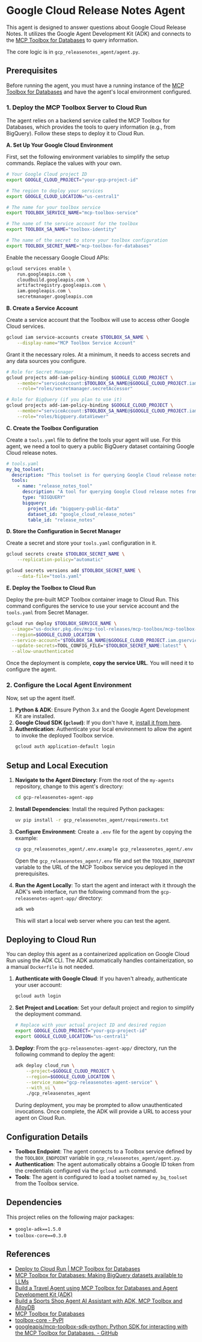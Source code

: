# Google Cloud Release Notes Agent

This agent is designed to answer questions about Google Cloud Release Notes. It utilizes the Google Agent Development Kit (ADK) and connects to the [MCP Toolbox for Databases](https://googleapis.github.io/genai-toolbox/getting-started/) to query information.

The core logic is in `gcp_releasenotes_agent/agent.py`.

## Prerequisites

Before running the agent, you must have a running instance of the [MCP Toolbox for Databases](https://googleapis.github.io/genai-toolbox/getting-started/) and have the agent's local environment configured.

### 1. Deploy the MCP Toolbox Server to Cloud Run

The agent relies on a backend service called the MCP Toolbox for Databases, which provides the tools to query information (e.g., from BigQuery). Follow these steps to deploy it to Cloud Run.

**A. Set Up Your Google Cloud Environment**

First, set the following environment variables to simplify the setup commands. Replace the values with your own.
```bash
# Your Google Cloud project ID
export GOOGLE_CLOUD_PROJECT="your-gcp-project-id"

# The region to deploy your services
export GOOGLE_CLOUD_LOCATION="us-central1"

# The name for your toolbox service
export TOOLBOX_SERVICE_NAME="mcp-toolbox-service"

# The name of the service account for the toolbox
export TOOLBOX_SA_NAME="toolbox-identity"

# The name of the secret to store your toolbox configuration
export TOOLBOX_SECRET_NAME="mcp-toolbox-for-databases"
```

Enable the necessary Google Cloud APIs:
```bash
gcloud services enable \
    run.googleapis.com \
    cloudbuild.googleapis.com \
    artifactregistry.googleapis.com \
    iam.googleapis.com \
    secretmanager.googleapis.com
```

**B. Create a Service Account**

Create a service account that the Toolbox will use to access other Google Cloud services.
```bash
gcloud iam service-accounts create $TOOLBOX_SA_NAME \
    --display-name="MCP Toolbox Service Account"
```
Grant it the necessary roles. At a minimum, it needs to access secrets and any data sources you configure.
```bash
# Role for Secret Manager
gcloud projects add-iam-policy-binding $GOOGLE_CLOUD_PROJECT \
    --member="serviceAccount:$TOOLBOX_SA_NAME@$GOOGLE_CLOUD_PROJECT.iam.gserviceaccount.com" \
    --role="roles/secretmanager.secretAccessor"

# Role for BigQuery (if you plan to use it)
gcloud projects add-iam-policy-binding $GOOGLE_CLOUD_PROJECT \
    --member="serviceAccount:$TOOLBOX_SA_NAME@$GOOGLE_CLOUD_PROJECT.iam.gserviceaccount.com" \
    --role="roles/bigquery.dataViewer"
```

**C. Create the Toolbox Configuration**

Create a `tools.yaml` file to define the tools your agent will use. For this agent, we need a tool to query a public BigQuery dataset containing Google Cloud release notes.
```yaml
# tools.yaml
my_bq_toolset:
  description: "This toolset is for querying Google Cloud release notes."
  tools:
    - name: "release_notes_tool"
      description: "A tool for querying Google Cloud release notes from a BigQuery table."
      type: "BIGQUERY"
      bigquery:
        project_id: "bigquery-public-data"
        dataset_id: "google_cloud_release_notes"
        table_id: "release_notes"
```

**D. Store the Configuration in Secret Manager**

Create a secret and store your `tools.yaml` configuration in it.
```bash
gcloud secrets create $TOOLBOX_SECRET_NAME \
    --replication-policy="automatic"

gcloud secrets versions add $TOOLBOX_SECRET_NAME \
    --data-file="tools.yaml"
```

**E. Deploy the Toolbox to Cloud Run**

Deploy the pre-built MCP Toolbox container image to Cloud Run. This command configures the service to use your service account and the `tools.yaml` from Secret Manager.
```bash
gcloud run deploy $TOOLBOX_SERVICE_NAME \
  --image="us-docker.pkg.dev/mcp-tool-releases/mcp-toolbox/mcp-toolbox-server:latest" \
  --region=$GOOGLE_CLOUD_LOCATION \
  --service-account="$TOOLBOX_SA_NAME@$GOOGLE_CLOUD_PROJECT.iam.gserviceaccount.com" \
  --update-secrets=TOOL_CONFIG_FILE="$TOOLBOX_SECRET_NAME:latest" \
  --allow-unauthenticated
```
Once the deployment is complete, **copy the service URL**. You will need it to configure the agent.

### 2. Configure the Local Agent Environment

Now, set up the agent itself.

1.  **Python & ADK**: Ensure Python 3.x and the Google Agent Development Kit are installed.
2.  **Google Cloud SDK (`gcloud`)**: If you don't have it, [install it from here](https://cloud.google.com/sdk/docs/install).
3.  **Authentication**: Authenticate your local environment to allow the agent to invoke the deployed Toolbox service.
    ```bash
    gcloud auth application-default login
    ```


## Setup and Local Execution

1.  **Navigate to the Agent Directory**:
    From the root of the `my-agents` repository, change to this agent's directory:
    ```bash
    cd gcp-releasenotes-agent-app
    ```

2.  **Install Dependencies**:
    Install the required Python packages:
    ```bash
    uv pip install -r gcp_releasenotes_agent/requirements.txt
    ```

3.  **Configure Environment**:
    Create a `.env` file for the agent by copying the example:
    ```bash
    cp gcp_releasenotes_agent/.env.example gcp_releasenotes_agent/.env
    ```
    Open the `gcp_releasenotes_agent/.env` file and set the `TOOLBOX_ENDPOINT` variable to the URL of the MCP Toolbox service you deployed in the prerequisites.

4.  **Run the Agent Locally**:
    To start the agent and interact with it through the ADK's web interface, run the following command from the `gcp-releasenotes-agent-app/` directory:
    ```bash
    adk web
    ```
    This will start a local web server where you can test the agent.

## Deploying to Cloud Run

You can deploy this agent as a containerized application on Google Cloud Run using the ADK CLI. The ADK automatically handles containerization, so a manual `Dockerfile` is not needed.

1.  **Authenticate with Google Cloud**:
    If you haven't already, authenticate your user account:
    ```bash
    gcloud auth login
    ```

2.  **Set Project and Location**:
    Set your default project and region to simplify the deployment command.
    ```bash
    # Replace with your actual project ID and desired region
    export GOOGLE_CLOUD_PROJECT="your-gcp-project-id"
    export GOOGLE_CLOUD_LOCATION="us-central1"
    ```

3.  **Deploy**:
    From the `gcp-releasenotes-agent-app/` directory, run the following command to deploy the agent:
    ```bash
    adk deploy cloud_run \
        --project=$GOOGLE_CLOUD_PROJECT \
        --region=$GOOGLE_CLOUD_LOCATION \
        --service_name="gcp-releasenotes-agent-service" \
        --with_ui \
        ./gcp_releasenotes_agent
    ```
    During deployment, you may be prompted to allow unauthenticated invocations. Once complete, the ADK will provide a URL to access your agent on Cloud Run.

## Configuration Details

-   **Toolbox Endpoint**: The agent connects to a Toolbox service defined by the `TOOLBOX_ENDPOINT` variable in `gcp_releasenotes_agent/agent.py`.
-   **Authentication**: The agent automatically obtains a Google ID token from the credentials configured via the `gcloud auth` command.
-   **Tools**: The agent is configured to load a toolset named `my_bq_toolset` from the Toolbox service.

## Dependencies

This project relies on the following major packages:

-   `google-adk==1.5.0`
-   `toolbox-core==0.3.0`

## References

- [Deploy to Cloud Run | MCP Toolbox for Databases](https://googleapis.github.io/genai-toolbox/how-to/deploy_toolbox/)
- [MCP Toolbox for Databases: Making BigQuery datasets available to LLMs](https://codelabs.developers.google.com/mcp-toolbox-bigquery-dataset?hl=en#6)
- [Build a Travel Agent using MCP Toolbox for Databases and Agent Development Kit (ADK)](https://codelabs.developers.google.com/travel-agent-mcp-toolbox-adk#0)
- [Build a Sports Shop Agent AI Assistant with ADK, MCP Toolbox and AlloyDB](https://codelabs.developers.google.com/codelabs/devsite/codelabs/sports-agent-adk-mcp-alloydb#0)
- [MCP Toolbox for Databases](https://googleapis.github.io/genai-toolbox/getting-started/)
- [toolbox-core - PyPI](https://pypi.org/project/toolbox-core/)
- [googleapis/mcp-toolbox-sdk-python: Python SDK for interacting with the MCP Toolbox for Databases. - GitHub](https://github.com/googleapis/mcp-toolbox-sdk-python)

